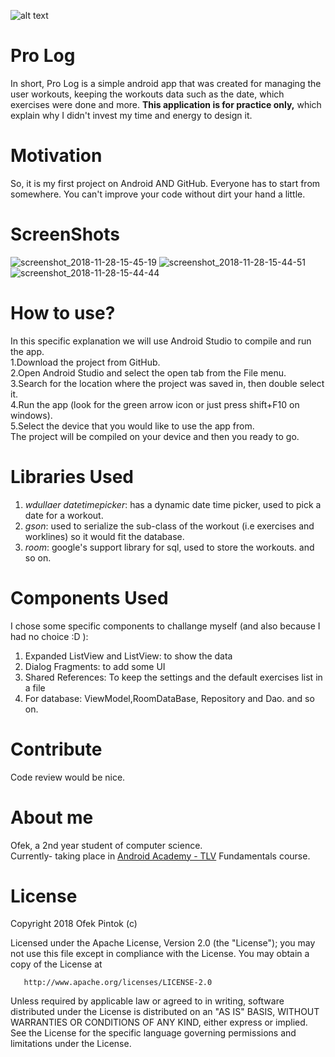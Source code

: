 ![alt text](https://user-images.githubusercontent.com/38051253/49102243-fd0ca480-f280-11e8-94d5-073255f18584.jpg)

# Pro Log
In short, Pro Log is a simple android app that was created for managing the user workouts, keeping the workouts data such as the date, which exercises were done and more. <b>This application is for practice only,</b> which explain why I didn't invest my time and energy to design it.

# Motivation
So, it is my first project on Android AND GitHub. Everyone has to start from somewhere.
You can't improve your code without dirt your hand a little.

# ScreenShots
![screenshot_2018-11-28-15-45-19](https://user-images.githubusercontent.com/38051253/49156388-f421de80-f325-11e8-9630-f92bb77c461f.png) ![screenshot_2018-11-28-15-44-51](https://user-images.githubusercontent.com/38051253/49156337-c63c9a00-f325-11e8-90c2-a4c139995867.png) ![screenshot_2018-11-28-15-44-44](https://user-images.githubusercontent.com/38051253/49156336-c63c9a00-f325-11e8-9a15-7b239cdd1055.png) 

# How to use?
In this specific explanation we will use Android Studio to compile and run the app.</br>
1.Download the project from GitHub.</br>
2.Open Android Studio and select the open tab from the File menu.</br>
3.Search for the location where the project was saved in, then double select it.</br>
4.Run the app (look for the green arrow icon or just press shift+F10 on windows).</br>
5.Select the device that you would like to use the app from.</br>
The project will be compiled on your device and then you ready to go.

# Libraries Used
1. <i>wdullaer datetimepicker</i>: has a dynamic date time picker, used to pick a date for a workout.
2. <i>gson</i>: used to serialize the sub-class of the workout (i.e exercises and worklines) so it would fit the database.
3. <i>room</i>: google's support library for sql, used to store the workouts.
and so on.

# Components Used
I chose some specific components to challange myself (and also because I had no choice :D ):
1. Expanded ListView and ListView: to show the data
2. Dialog Fragments: to add some UI
3. Shared References: To keep the settings and the default exercises list in a file
4. For database: ViewModel,RoomDataBase, Repository and Dao.
and so on.

# Contribute
Code review would be nice.

# About me
Ofek, a 2nd year student of computer science.</br> Currently- taking place in [Android Academy - TLV](https://www.facebook.com/groups/android.academy.ils/) Fundamentals course.

# License
Copyright 2018 Ofek Pintok (c)

   Licensed under the Apache License, Version 2.0 (the "License");
   you may not use this file except in compliance with the License.
   You may obtain a copy of the License at

       http://www.apache.org/licenses/LICENSE-2.0

   Unless required by applicable law or agreed to in writing, software
   distributed under the License is distributed on an "AS IS" BASIS,
   WITHOUT WARRANTIES OR CONDITIONS OF ANY KIND, either express or implied.
   See the License for the specific language governing permissions and
   limitations under the License.
